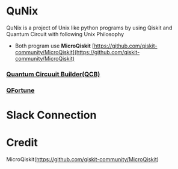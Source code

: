# QuNix
QuNix is a project of Unix like python programs by using Qiskit and Quantum Circuit with following Unix Philosophy

- Both program use **MicroQiskit** [https://github.com/qiskit-community/MicroQiskit](https://github.com/qiskit-community/MicroQiskit)

### [Quantum Circuuit Builder(QCB)]("qcb/REAMDE")

### [QFortune]("qfortune/README")

# Slack Connection

# Credit

MicroQiskit(https://github.com/qiskit-community/MicroQiskit)
